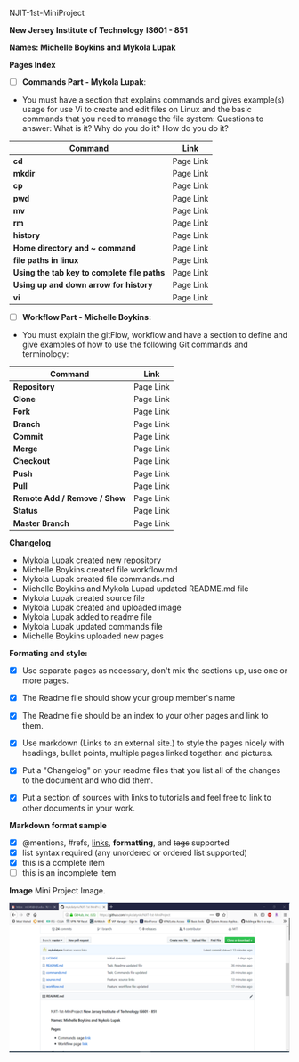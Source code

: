
NJIT-1st-MiniProject

**New Jersey Institute of Technology**
**IS601 - 851**

**Names: Michelle Boykins and Mykola Lupak**

**Pages Index**

- [ ] **Commands Part - Mykola Lupak**:
- You must have a section that explains commands and gives example(s) usage for use Vi to create and edit files on Linux and the basic commands that you need to manage the file system: Questions to answer: What is it? Why do you do it? How do you do it?

Command | Link
------------ | -------------
**cd** | Page Link
**mkdir** | Page Link
**cp** | Page Link
**pwd** | Page Link
**mv** | Page Link
**rm** | Page Link
**history** | Page Link
**Home directory and ~ command** | Page Link
**file paths in linux** | Page Link
**Using the tab key to complete file paths** | Page Link
**Using up and down arrow for history** | Page Link
**vi** | Page Link

- [ ] **Workflow Part - Michelle Boykins:**
- You must explain the gitFlow, workflow and have a section to define and give examples of how to use the following Git commands and terminology:


Command | Link
------------ | -------------
**Repository** | Page Link
**Clone** | Page Link
**Fork** | Page Link
**Branch** | Page Link
**Commit** | Page Link
**Merge** | Page Link
**Checkout** | Page Link
**Push** | Page Link
**Pull** | Page Link
**Remote Add / Remove / Show** | Page Link
**Status** | Page Link
**Master Branch** | Page Link


**Changelog**
- Mykola Lupak created new repository
- Michelle Boykins created file workflow.md
- Mykola Lupak created file commands.md
- Michelle Boykins and Mykola Lupad updated README.md file
- Mykola Lupak created source file
- Mykola Lupak created and uploaded image 
- Mykola Lupak added to readme file
- Mykola Lupak updated commands file
- Michelle Boykins uploaded new pages

**Formating and style:**

- [x] Use separate pages as necessary, don't mix the sections up, use one or more pages.

- [x] The Readme file should show your group member's name

- [x] The Readme file should be an index to your other pages and link to them.

- [x] Use markdown (Links to an external site.) to style the pages nicely with headings, bullet points, multiple pages linked together. and pictures.

- [x] Put a "Changelog" on your readme files that you list all of the changes to the document and who did them.

- [x]  Put a section of sources with links to tutorials and feel free to link to other documents in your work.

**Markdown format sample**
- [x] @mentions, #refs, [links](), **formatting**, and <del>tags</del> supported
- [x] list syntax required (any unordered or ordered list supported)
- [x] this is a complete item
- [ ] this is an incomplete item

**Image**
Mini Project Image.

![NJIT](image/1.PNG)
